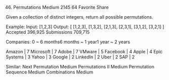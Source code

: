 46. Permutations
Medium 2145 64 Favorite Share

Given a collection of distinct integers, return all possible permutations.

Example:
Input: [1,2,3]
Output:
[
  [1,2,3],
  [1,3,2],
  [2,1,3],
  [2,3,1],
  [3,1,2],
  [3,2,1]
]
Accepted 396,925
Submissions 709,715

Companies:
0 ~ 6 months6 months ~ 1 year1 year ~ 2 years

Amazon | 7 Microsoft | 7 Adobe | 7 VMware | 5 Facebook | 4 Apple | 4 Epic Systems | 3 Yahoo | 3 Google | 2 LinkedIn | 2 Uber | 2 SAP | 2

Similar:
Next Permutation Medium
Permutations II Medium
Permutation Sequence Medium
Combinations Medium
